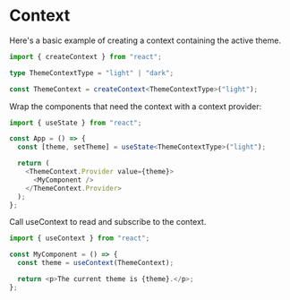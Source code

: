 # Context

Here's a basic example of creating a context containing the active theme.

```ts
import { createContext } from "react";

type ThemeContextType = "light" | "dark";

const ThemeContext = createContext<ThemeContextType>("light");
```

Wrap the components that need the context with a context provider:

```ts
import { useState } from "react";

const App = () => {
  const [theme, setTheme] = useState<ThemeContextType>("light");

  return (
    <ThemeContext.Provider value={theme}>
      <MyComponent />
    </ThemeContext.Provider>
  );
};
```

Call useContext to read and subscribe to the context.

```ts
import { useContext } from "react";

const MyComponent = () => {
  const theme = useContext(ThemeContext);

  return <p>The current theme is {theme}.</p>;
};
```